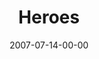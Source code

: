 ---
layout: message
category: message
series: "Fuel"
title: "Heroes"
date: 2007-07-14-00-00
message_id: 10
sc-permalink-url: "http://soundcloud.com/crdschurch/heroes"
audio: "http://s3.amazonaws.com/crossroads-media/messages/audio/Fuel_05_Heroes_07-15-07_Celek.mp3"
audio-duration: "49:15"
tag: 
 - celek
 - tim
 - selek
 - heroes
 - heavenly-hero
explicit: false
---